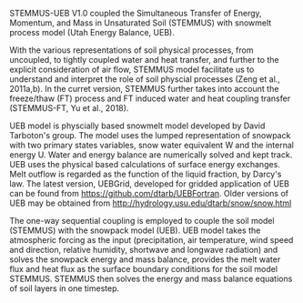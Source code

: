 STEMMUS-UEB V1.0 coupled the Simultaneous Transfer of Energy, Momentum, and Mass in Unsaturated Soil (STEMMUS) with snowmelt process model (Utah Energy Balance, UEB). 

With the various representations of soil physical processes, from uncoupled, to tightly coupled water and heat transfer, and further to the explicit consideration of air flow, 
STEMMUS model facilitate us to understand and interpret the role of soil physcial processes (Zeng et al., 2011a,b). 
In the curret version, STEMMUS further takes into account the freeze/thaw (FT) process and FT induced water and heat coupling transfer (STEMMUS-FT, Yu et al., 2018). 

UEB model is physcially based snowmelt model developed by David Tarboton's group. The model uses the lumped representation of snowpack with two primary states variables,
snow water equivalent W and the internal energy U. Water and energy balance are numerically solved and kept track. UEB uses the physical based calculations of surface energy exchanges. Melt outflow is regarded as the function of the liquid fraction, by Darcy's law. The latest version, UEBGrid, developed for gridded application of UEB can be found from https://github.com/dtarb/UEBFortran. Older versions of UEB may be obtained from http://hydrology.usu.edu/dtarb/snow/snow.html

The one-way sequential coupling is employed to couple the soil model (STEMMUS) with the snowpack model (UEB). UEB model takes the atmospheric forcing as the input (precipitation, air temperature, wind speed and direction, relative humidity, shortwave and longwave radiation) and solves the snowpack energy and mass balance, provides the melt water flux and heat flux as the surface boundary conditions for the soil model STEMMUS. STEMMUS then solves the energy and mass balance equations of soil layers in one timestep.

